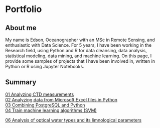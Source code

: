 # Portfolio

## About me
My name is Edson, Oceanographer with an MSc in Remote Sensing, and enthusiastic with Data Science. For 5 years, I have been working in the Research field, using Python and R for data cleansing, data analysis, statistical modeling, data mining, and machine learning. On this page, I provide some samples of projects that I have been involved in, written in Python or R using Jupyter Notebooks.

## Summary
[01 Analyzing CTD measurements](https://github.com/edsonfreirefs/Portfolio/blob/master/01%20Analyzing%20CTD%20measurements.ipynb)
<br>
[02 Analyzing data from Microsoft Excel files in Python](https://github.com/edsonfreirefs/Portfolio/blob/master/02%20Analyzing%20data%20from%20Microsoft%20Excel%20files%20in%20Python.ipynb)
<br>
[03 Combining PostgreSQL and Python](https://github.com/edsonfreirefs/Portfolio/blob/master/03%20Combining%20PostgreSQL%20and%20Python.ipynb)
<br>
[04 Train machine learning algorithms (SVM)](https://github.com/edsonfreirefs/Portfolio/blob/master/04%20Train%20machine%20learning%20algorithms%20(SVM).ipynb)


[06 Analysis of optical water types and its limnological parameters](https://github.com/edsonfreirefs/Portfolio/blob/master/06%20Analysis%20of%20optical%20water%20types%20and%20its%20limnological%20parameters.ipynb)
